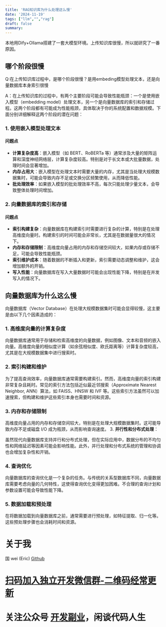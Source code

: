 ```yaml
---
title: 'RAG知识库为什么处理这么慢'
date: '2024-11-19'
tags: ["llm","","rag"]
draft: false
summary:
---
```


本地用Dify+Ollama搭建了一套大模型环境。上传知识库很慢，所以就研究了一番原因。

## 哪个阶段很慢
 Q:在上传知识库过程中，是哪个阶段很慢？是用embeding模型处理文本，还是向量数据库本身索引很慢

A：在上传知识库的过程中，有两个主要阶段可能会导致性能瓶颈：一个是使用嵌入模型（embedding model）处理文本，另一个是向量数据库的索引和存储过程。这两个阶段都有可能成为性能瓶颈，具体取决于你的系统配置和数据规模。下面分别详细解释这两个阶段的潜在问题：

### 1. 使用嵌入模型处理文本

#### 问题点

- **计算复杂度高**：嵌入模型（如 BERT、RoBERTa 等）通常涉及大量的矩阵运算和深度神经网络层，计算复杂度较高。特别是对于长文本或大批量数据，处理时间会显著增加。
- **内存占用大**：嵌入模型在处理文本时需要大量的内存，尤其是当处理大规模数据集时，可能会导致内存不足或交换分区频繁使用，从而降低性能。
- **批处理效率**：如果嵌入模型的批处理效率不高，每次只能处理少量文本，会导致整体处理时间增加。

### 2. 向量数据库的索引和存储

#### 问题点

- **索引构建复杂**：向量数据库在构建索引时需要进行复杂的计算，特别是在处理高维度向量时。构建索引的时间可能会非常长，尤其是在数据量很大的情况下。
- **内存和存储限制**：高维度向量占用的内存和存储空间较大，如果内存或存储不足，可能会导致性能瓶颈。
- **索引维护成本**：随着数据的不断插入和更新，索引需要动态调整和维护，这会增加额外的开销。
- **写入性能**：向量数据库在写入大量数据时可能会出现性能下降，特别是在并发写入的情况下。


## 向量数据库为什么这么慢

向量数据库（Vector Database）在处理大规模数据集时可能会显得较慢，这主要是由以下几个因素造成的：

### 1. 高维度向量的计算复杂度

 向量数据库通常用于存储和检索高维度的向量数据，例如图像、文本和音频的嵌入向量。高维度向量的相似度计算（如余弦相似度、欧氏距离等）计算复杂度较高，尤其是在大规模数据集中进行搜索时。

### 2. 索引构建和维护

 为了提高查询效率，向量数据库通常需要构建索引。然而，高维度向量的索引构建非常复杂且耗时。常见的索引方法包括近似最近邻搜索（Approximate Nearest Neighbor, ANN）算法，如 FAISS、HNSW 和 IVF 等。这些索引方法虽然可以加速搜索，但构建和维护这些索引本身也需要时间和资源。


### 3. 内存和存储限制

 高维度向量占用的内存和存储空间较大，特别是在处理大规模数据集时。这可能导致内存不足或磁盘 I/O 成为瓶颈，从而影响查询速度。
3. **并行性和分布式处理**：

 虽然现代向量数据库支持并行和分布式处理，但在实际应用中，数据分布的不均匀性和网络延迟等因素可能会影响性能。此外，并行处理和分布式系统的管理和协调也会增加复杂性和开销。

### 4. 查询优化

 向量数据库的查询优化是一个复杂的任务。与传统的关系型数据库不同，向量数据库需要考虑向量的几何特性，这使得查询优化变得更加困难。不合理的查询计划和参数设置可能会导致性能下降。

### 5. 数据加载和预处理

 在将数据加载到向量数据库之前，通常需要进行预处理，如特征提取、归一化等。这些预处理步骤也会消耗时间和资源。




# 关于我
国 wei (Eric)
[Github](https://github.com/ygweric)

# [扫码加入独立开发微信群-二维码经常更新](https://raw.githubusercontent.com/ygweric/ygweric.github.io/main/assets/qr-schedule-update/indenpendent_dev.png)

# 关注公众号 [开发副业](https://github.com/ygweric/ygweric.github.io/blob/main/assets/jinjing/wx_office_account_qr.png?raw=true)，闲谈代码人生
